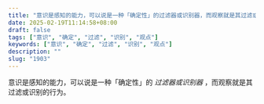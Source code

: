 ```yaml
---
title: "意识是感知的能力，可以说是一种「确定性」的过滤器或识别器，而观察就是其过滤或识别的行为。"
date: 2025-02-19T11:14:58+08:00
draft: false
tags: ["意识", "确定", "过滤", "识别", "观点"]
keywords: ["意识", "确定", "过滤", "识别", "观点"]
description: ""
slug: "1903"
---
```


意识是感知的能力，可以说是一种「确定性」的 *过滤器或识别器* ，而观察就是其过滤或识别的行为。